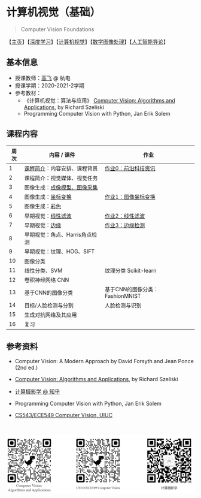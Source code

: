 # 计算机视觉（基础）

> Computer Vision Foundations

【[主页](https://aiart.live/courses/)】【[深度学习](https://aiart.live/courses/dl.html)】【[计算机视觉](https://aiart.live/courses/cv.html)】【[数字图像处理](https://aiart.live/courses/dip.html)】【[人工智能导论](https://aiart.live/courses/intro2ai.html)】

## 基本信息

- 授课教师：[高飞](http://aiart.live) @ 杭电
- 授课学期：2020-2021-2学期
- 参考教材：
  - 《计算机视觉：算法与应用》
    [Computer Vision: Algorithms and Applications](https://szeliski.org/Book/), by Richard Szeliski
  - Programming Computer Vision with Python, Jan Erik Solem

## 课程内容

| 周次   | 内容 / 课件                            | 作业                                |
| ---- | ---------------------------------- | --------------------------------- |
| 1    | [课程简介](计算机视觉基础/课程简介.pdf)：内容安排、课程背景 | [作业0：前沿科技资讯](计算机视觉基础/TechNews.md) |
| 2    | 课程简介：视觉媒体、视觉任务                     |                                   |
| 3    | 图像生成：[成像模型、图像采集](计算机视觉基础/图像采集.pdf) |                                   |
| 4    | 图像生成：[坐标变换](计算机视觉基础/坐标变换.pdf)      | [作业1：图像坐标变换](计算机视觉基础/作业1图像生成.md)  |
| 5    | 图像生成：[彩色](计算机视觉基础/彩色.pdf)          |                                   |
| 6    | 早期视觉：[线性滤波](计算机视觉基础/线性滤波.pdf)      | [作业2：线性滤波](计算机视觉基础/作业2线性滤波.md)    |
| 7    | 早期视觉：[边缘](计算机视觉基础/边缘.pdf)          | [作业3：边缘检测](计算机视觉基础/作业3边缘检测.md)    |
| 8    | 早期视觉：角点、Harris角点检测                 |                                   |
| 9    | 早期视觉：纹理、HOG、SIFT                   |                                   |
| 10   | 图像分类                               |                                   |
| 11   | 线性分类、SVM                           | 纹理分类 Scikit-learn                 |
| 12   | 卷积神经网络 CNN                         |                                   |
| 13   | 基于CNN的图像分类                         | 基于CNN的图像分类：FashionMNIST           |
| 14   | 目标/人脸检测与分割                         | 人脸检测与识别                           |
| 15   | 生成对抗网络及其应用                         |                                   |
| 16   | 复习                                 |                                   |



## 参考资料

- Computer Vision: A Modern Approach by David Forsyth and Jean Ponce (2nd ed.)

- [Computer Vision: Algorithms and Applications](https://szeliski.org/Book/), by Richard Szeliski

- [计算摄影学 @ 知乎](https://www.zhihu.com/column/hawkcp)

- Programming Computer Vision with Python, Jan Erik Solem

- [CS543/ECE549 Computer Vision, UIUC](https://courses.engr.illinois.edu/)

  ​

![cv_qrcode](计算机视觉基础/cv_qrcode.jpg)


